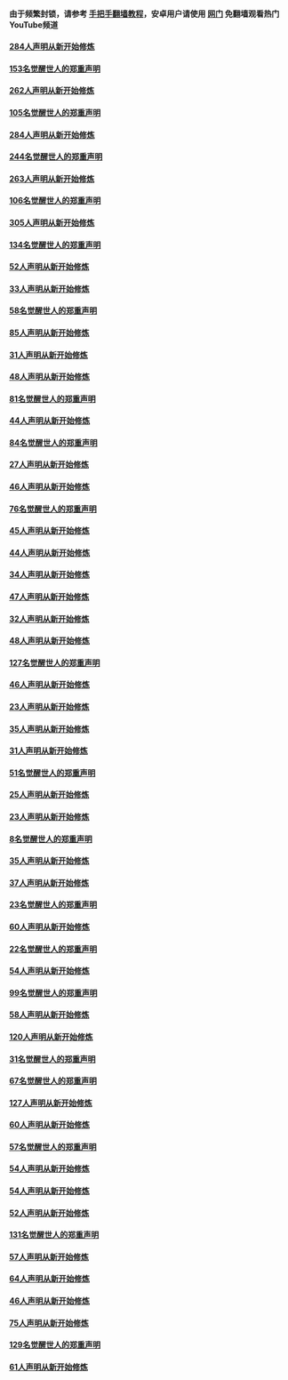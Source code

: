 #### 由于频繁封锁，请参考 [手把手翻墙教程](https://github.com/gfw-breaker/guides/wiki/)，安卓用户请使用 [网门](https://github.com/gfw-breaker/nogfw/blob/master/dl.md?t=04152101) 免翻墙观看热门YouTube频道 

#### [284人声明从新开始修炼](../pages/91/423296.md?t=04152101) 

#### [153名觉醒世人的郑重声明](../pages/91/423295.md?t=04152101) 

#### [262人声明从新开始修炼](../pages/91/423004.md?t=04152101) 

#### [105名觉醒世人的郑重声明](../pages/91/423003.md?t=04152101) 

#### [284人声明从新开始修炼](../pages/91/422707.md?t=04152101) 

#### [244名觉醒世人的郑重声明](../pages/91/422706.md?t=04152101) 

#### [263人声明从新开始修炼](../pages/91/422553.md?t=04152101) 

#### [106名觉醒世人的郑重声明](../pages/91/422552.md?t=04152101) 

#### [305人声明从新开始修炼](../pages/91/422153.md?t=04152101) 

#### [134名觉醒世人的郑重声明](../pages/91/422152.md?t=04152101) 

#### [52人声明从新开始修炼](../pages/91/421846.md?t=04152101) 

#### [33人声明从新开始修炼](../pages/91/421804.md?t=04152101) 

#### [58名觉醒世人的郑重声明](../pages/91/421845.md?t=04152101) 

#### [85人声明从新开始修炼](../pages/91/421769.md?t=04152101) 

#### [31人声明从新开始修炼](../pages/91/421763.md?t=04152101) 

#### [48人声明从新开始修炼](../pages/91/421605.md?t=04152101) 

#### [81名觉醒世人的郑重声明](../pages/91/421656.md?t=04152101) 

#### [44人声明从新开始修炼](../pages/91/421544.md?t=04152101) 

#### [84名觉醒世人的郑重声明](../pages/91/421543.md?t=04152101) 

#### [27人声明从新开始修炼](../pages/91/421465.md?t=04152101) 

#### [46人声明从新开始修炼](../pages/91/421454.md?t=04152101) 

#### [76名觉醒世人的郑重声明](../pages/91/421453.md?t=04152101) 

#### [45人声明从新开始修炼](../pages/91/421452.md?t=04152101) 

#### [44人声明从新开始修炼](../pages/91/421422.md?t=04152101) 

#### [34人声明从新开始修炼](../pages/91/421322.md?t=04152101) 

#### [47人声明从新开始修炼](../pages/91/421264.md?t=04152101) 

#### [32人声明从新开始修炼](../pages/91/421225.md?t=04152101) 

#### [48人声明从新开始修炼](../pages/91/421202.md?t=04152101) 

#### [127名觉醒世人的郑重声明](../pages/91/421224.md?t=04152101) 

#### [46人声明从新开始修炼](../pages/91/421203.md?t=04152101) 

#### [23人声明从新开始修炼](../pages/91/421138.md?t=04152101) 

#### [35人声明从新开始修炼](../pages/91/421122.md?t=04152101) 

#### [31人声明从新开始修炼](../pages/91/421081.md?t=04152101) 

#### [51名觉醒世人的郑重声明](../pages/91/421080.md?t=04152101) 

#### [25人声明从新开始修炼](../pages/91/421020.md?t=04152101) 

#### [23人声明从新开始修炼](../pages/91/420884.md?t=04152101) 

#### [8名觉醒世人的郑重声明](../pages/91/420883.md?t=04152101) 

#### [35人声明从新开始修炼](../pages/91/420809.md?t=04152101) 

#### [37人声明从新开始修炼](../pages/91/420766.md?t=04152101) 

#### [23名觉醒世人的郑重声明](../pages/91/420765.md?t=04152101) 

#### [60人声明从新开始修炼](../pages/91/420727.md?t=04152101) 

#### [22名觉醒世人的郑重声明](../pages/91/420726.md?t=04152101) 

#### [54人声明从新开始修炼](../pages/91/420529.md?t=04152101) 

#### [99名觉醒世人的郑重声明](../pages/91/420528.md?t=04152101) 

#### [58人声明从新开始修炼](../pages/91/420198.md?t=04152101) 

#### [120人声明从新开始修炼](../pages/91/420141.md?t=04152101) 

#### [31名觉醒世人的郑重声明](../pages/91/420197.md?t=04152101) 

#### [67名觉醒世人的郑重声明](../pages/91/420140.md?t=04152101) 

#### [127人声明从新开始修炼](../pages/91/420082.md?t=04152101) 

#### [60人声明从新开始修炼](../pages/91/420081.md?t=04152101) 

#### [57名觉醒世人的郑重声明](../pages/91/420080.md?t=04152101) 

#### [54人声明从新开始修炼](../pages/91/419533.md?t=04152101) 

#### [54人声明从新开始修炼](../pages/91/419532.md?t=04152101) 

#### [52人声明从新开始修炼](../pages/91/419531.md?t=04152101) 

#### [131名觉醒世人的郑重声明](../pages/91/419530.md?t=04152101) 

#### [57人声明从新开始修炼](../pages/91/419430.md?t=04152101) 

#### [64人声明从新开始修炼](../pages/91/419429.md?t=04152101) 

#### [46人声明从新开始修炼](../pages/91/419428.md?t=04152101) 

#### [75人声明从新开始修炼](../pages/91/419427.md?t=04152101) 

#### [129名觉醒世人的郑重声明](../pages/91/419426.md?t=04152101) 

#### [61人声明从新开始修炼](../pages/91/419198.md?t=04152101) 

